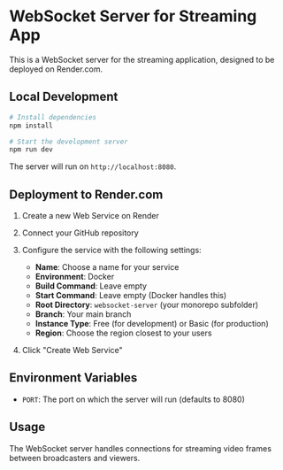 # WebSocket Server for Streaming App

This is a WebSocket server for the streaming application, designed to be deployed on Render.com.

## Local Development

```bash
# Install dependencies
npm install

# Start the development server
npm run dev
```

The server will run on `http://localhost:8080`.

## Deployment to Render.com

1. Create a new Web Service on Render
2. Connect your GitHub repository
3. Configure the service with the following settings:
   - **Name**: Choose a name for your service
   - **Environment**: Docker
   - **Build Command**: Leave empty
   - **Start Command**: Leave empty (Docker handles this)
   - **Root Directory**: `websocket-server` (your monorepo subfolder)
   - **Branch**: Your main branch
   - **Instance Type**: Free (for development) or Basic (for production)
   - **Region**: Choose the region closest to your users

4. Click "Create Web Service"

## Environment Variables

- `PORT`: The port on which the server will run (defaults to 8080)

## Usage

The WebSocket server handles connections for streaming video frames between broadcasters and viewers. 